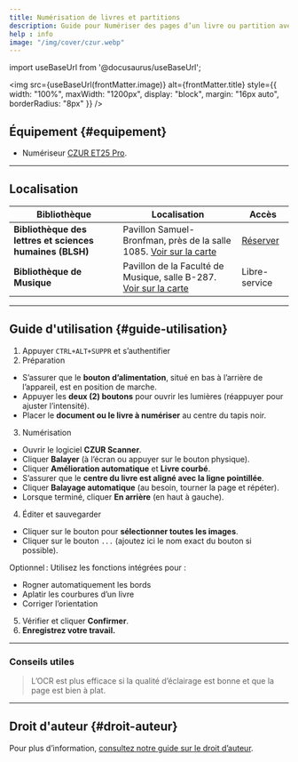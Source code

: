 ```yaml
---
title: Numérisation de livres et partitions
description: Guide pour Numériser des pages d’un livre ou partition avec CEZUR ET25 Pro
help : info
image: "/img/cover/czur.webp"
---
```


import useBaseUrl from '@docusaurus/useBaseUrl';

<img 
  src={useBaseUrl(frontMatter.image)} 
  alt={frontMatter.title} 
  style={{
    width: "100%",
    maxWidth: "1200px",
    display: "block",
    margin: "16px auto",
    borderRadius: "8px"
  }} 
/>

## Équipement {#equipement}

- Numériseur [CZUR ET25 Pro](https://www.czur.com/support/et24_25pro#softwaremanual).  

---

## Localisation

| **Bibliothèque**                                    | **Localisation** | **Accès** |
|-----------------------------------------------------|-----------------|------------|
| **Bibliothèque des lettres et sciences humaines (BLSH)** | Pavillon Samuel-Bronfman, près de la salle 1085. [Voir sur la carte](https://maps.app.goo.gl/6HsLMAxoBWpQZgcD8) | [Réserver](https://calendrier.bib.umontreal.ca/seat/12008) |
| **Bibliothèque de Musique** | Pavillon de la Faculté de Musique, salle B-287. [Voir sur la carte](https://maps.app.goo.gl/EAcMHvvYmffawV4p9) | Libre-service |

---

## Guide d'utilisation {#guide-utilisation}

1. Appuyer `CTRL+ALT+SUPPR` et s’authentifier
2. Préparation
- S’assurer que le **bouton d’alimentation**, situé en bas à l’arrière de l’appareil, est en position de marche.  
- Appuyer les **deux (2) boutons** pour ouvrir les lumières (réappuyer pour ajuster l’intensité).  
- Placer le **document ou le livre à numériser** au centre du tapis noir.  
3. Numérisation
- Ouvrir le logiciel **CZUR Scanner**.  
- Cliquer **Balayer** (à l’écran ou appuyer sur le bouton physique).  
- Cliquer **Amélioration automatique** et **Livre courbé**.  
- S’assurer que le **centre du livre est aligné avec la ligne pointillée**.  
- Cliquer **Balayage automatique** (au besoin, tourner la page et répéter).  
- Lorsque terminé, cliquer **En arrière** (en haut à gauche).  
4. Éditer et sauvegarder
- Cliquer sur le bouton pour **sélectionner toutes les images**.  
- Cliquer sur le bouton `...` (ajoutez ici le nom exact du bouton si possible).  

Optionnel : Utilisez les fonctions intégrées pour :
- Rogner automatiquement les bords  
- Aplatir les courbures d’un livre  
- Corriger l’orientation  

5. Vérifier et cliquer **Confirmer**.  
6. **Enregistrez votre travail.**  

---

### Conseils utiles
> L’OCR est plus efficace si la qualité d’éclairage est bonne et que la page est bien à plat.

---

## Droit d'auteur {#droit-auteur}

Pour plus d’information, [consultez notre guide sur le droit d’auteur](https://boite-outils.bib.umontreal.ca/recherche/droit-auteur).